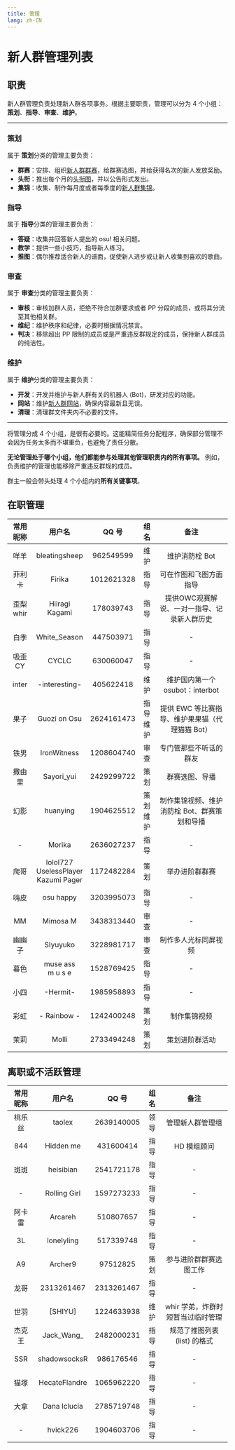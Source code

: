 ```yaml
---
title: 管理
lang: zh-CN
---
```


# 新人群管理列表

## 职责

新人群管理负责处理新人群各项事务。根据主要职责，管理可以分为 4 个小组：**策划**、**指导**、**审查**、**维护**。

---

### 策划

属于 **策划**分类的管理主要负责：

- **群赛**：安排、组织[新人群群赛](https://osuxrq.top/events/matches/README.md)，给群赛选图，并给获得名次的新人发放奖励。
- **头衔**：推出每个月的[头衔图](https://osuxrq.top/events/charts/README.md)，并以公告形式发出。
- **集锦**：收集、制作每月度或者每季度的[新人群集锦](https://osuxrq.top/events/collections/README.md)。

### 指导

属于 **指导**分类的管理主要负责：

- **答疑**：收集并回答新人提出的 osu! 相关问题。
- **教学**：提供一些小技巧，指导新人练习。
- **推图**：偶尔推荐适合新人的谱面，促使新人进步或让新人收集到喜欢的歌曲。

### 审查

属于 **审查**分类的管理主要负责：

- **审核**：审核加群人员，拒绝不符合加群要求或者 PP 分段的成员，或将其分流至其他相关群。
- **维纪**：维护秩序和纪律，必要时根据情况禁言。
- **判决**：移除超出 PP 限制的成员或是严重违反群规定的成员，保持新人群成员的纯洁性。

### 维护

属于 **维护**分类的管理主要负责：

- **开发**：开发并维护与新人群有关的机器人 (Bot)，研发对应的功能。
- **网站**：维护[新人群网站](https://osuxrq.top)，确保内容最新且无误。
- **清理**：清理群文件夹内不必要的文件。

---

将管理分成 4 个小组，是很有必要的。这能精简任务分配程序，确保部分管理不会因为任务太多而不堪重负，也避免了责任分散。

**无论管理处于哪个小组，他们都能参与处理其他管理职责内的所有事项。** 例如，负责维护的管理也能移除严重违反群规的成员。

群主一般会带头处理 4 个小组内的**所有关键事项**。

## 在职管理

| 常用昵称 | 用户名 | QQ 号 | 组名 | 备注 |
| :--: | :--: | :--: | :--: | :--: |
| 咩羊 | bleatingsheep | 962549599 | 维护 | 维护消防栓 Bot |
| 菲利卡 | Firika | 1012621328 | 指导 | 可在作图和飞图方面指导 |
| 歪梨<br />whir | Hiiragi Kagami | 178039743 | 指导 | 提供OWC观赛解说、一对一指导、记录新人群历史 |
| 白季 | White_Season | 447503971 | 指导 | - |
| 吸歪<br />CY | CYCLC | 630060047 | 指导 | - |
| inter | -interesting- | 405622418 | 维护 | 维护国内第一个 osubot：interbot |
| 果子 | Guozi on Osu | 2624161473 | 指导<br /> 维护 | 提供 EWC 等比赛指导、维护果果猫（代理猫猫 Bot） |
| 铁男 | IronWitness | 1208604740 | 审查 | 专门管那些不听话的群友 |
| 撒由里 | Sayori_yui | 2429299722 | 策划 | 群赛选图、导播 |
| 幻影 | huanying | 1904625512 | 策划<br /> 维护 | 制作集锦视频、维护消防栓 Bot、群赛策划和导播 |
| - | Morika | 2636027237 | 指导 | - |
| 爬哥 | lolol727<br />UselessPlayer<br />Kazumi Pager | 1172482284 | 策划 | 举办进阶群群赛 |
| 嗨皮 | osu happy | 3203995073 | 指导 | - |
| MM | Mimosa M | 3438313440 | 审查 | - |
| 幽幽子 | SIyuyuko | 3228981717 | 审查 | 制作多人光标同屏视频 |
| 暮色 | muse ass<br />m u s e | 1528769425 | 指导 | - |
| 小四 | -Hermit- | 1985958893 | 指导 | - |
| 彩虹 | - Rainbow - | 1242400248 | 策划 | 制作集锦视频 |
| 茉莉 | Molli | 2733494248 | 策划 | 策划进阶群活动 |

## 离职或不活跃管理

| 常用昵称 | 用户名 | QQ 号 | 组名 | 备注 |
| :--: | :--: | :--: | :--: | :--: |
| 桃乐丝 | taolex | 2639140005 | 领导 | 管理新人群管理组 |
| 844 | Hidden me | 431600414 | 指导 | HD 模组顾问 |
| 斑斑 | heisibian | 2541721178 | 指导 | - |
| - | Rolling Girl | 1597273233 | 指导 | - |
| 阿卡雷 | Arcareh | 510807657 | 指导 | - |
| 3L | lonelyling | 517339748 | 指导 | - |
| A9 | Archer9 | 97512825 | 策划 | 参与进阶群群赛选图工作 |
| 龙哥 | 2313261467 | 2313261467 | 指导 | - |
| 世羽 | [SHIYU] | 1224633938 | 维护 | whir 学弟，炸群时短暂当过临时管理 |
| 杰克王 | Jack\_Wang\_ | 2482000231 | 指导 | 规范了推图列表 (list) 的格式 |
| SSR | shadowsocksR | 986176546 | 指导 | - |
| 猫塚 | HecateFlandre | 1065962220 | 指导 | - |
| 大拿 | Dana Iclucia | 2785719748 |  指导 | - |
| - | hvick226 | 1904603706 | 指导 | - |
